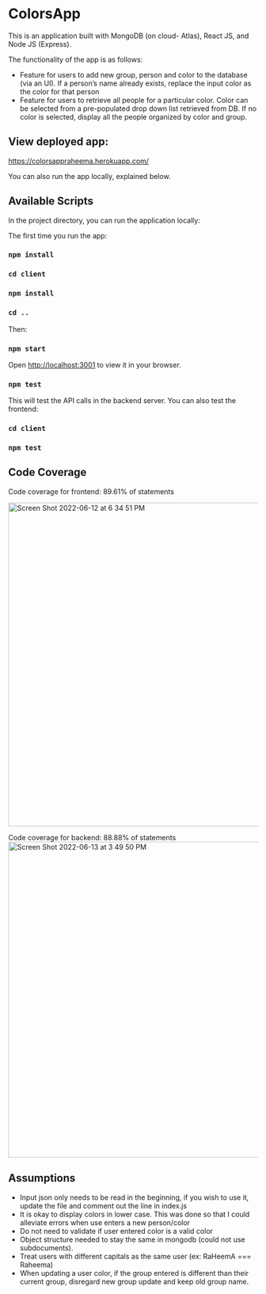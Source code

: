# ColorsApp

This is an application built with MongoDB (on cloud- Atlas), React JS, and Node JS (Express). 

The functionality of the app is as follows: 
- Feature for users to add new group, person and color to the database (via an UI). If a person’s name already exists, replace the input color as the color for that person
- Feature for users to retrieve all people for a particular color. Color can be selected from a pre-populated drop down list retrieved from DB. If no color is selected, display all the people organized by color and group.

## View deployed app: 
https://colorsappraheema.herokuapp.com/

You can also run the app locally, explained below.

## Available Scripts

In the project directory, you can run the application locally: 

The first time you run the app: 
### `npm install`
### `cd client`
### `npm install`
### `cd ..`

Then: 
### `npm start`

Open [http://localhost:3001](http://localhost:3001) to view it in your browser.

### `npm test`

This will test the API calls in the backend server. 
You can also test the frontend: 
### `cd client`
### `npm test`

## Code Coverage

Code coverage for frontend: 89.61% of statements

<img width="654" alt="Screen Shot 2022-06-12 at 6 34 51 PM" src="https://user-images.githubusercontent.com/6608323/173433499-671679f6-6f3f-4823-acac-b24235588ba8.png">

Code coverage for backend: 88.88% of statements
<img width="638" alt="Screen Shot 2022-06-13 at 3 49 50 PM" src="https://user-images.githubusercontent.com/6608323/173433512-27ac67c2-1f2c-411c-b6cb-40a91ba47bbc.png">


## Assumptions

- Input json only needs to be read in the beginning, if you wish to use it, update the file and comment out the line in index.js 
- It is okay to display colors in lower case. This was done so that I could alleviate errors when use enters a new person/color 
- Do not need to validate if user entered color is a valid color 
- Object structure needed to stay the same in mongodb (could not use subdocuments). 
- Treat users with different capitals as the same user (ex: RaHeemA === Raheema)
- When updating a user color, if the group entered is different than their current group, disregard new group update and keep old group name. 
